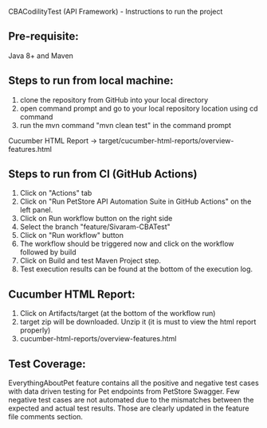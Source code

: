 CBACodilityTest (API Framework) - Instructions to run the project

Pre-requisite:
---------------
Java 8+ and Maven 

Steps to run from local machine:
--------------------------------
1. clone the repository from GitHub into your local directory
2. open command prompt and go to your local repository location using cd command
3. run the mvn command "mvn clean test" in the command prompt

Cucumber HTML Report -> target/cucumber-html-reports/overview-features.html

Steps to run from CI (GitHub Actions)
-------------------------------------
1. Click on "Actions" tab
2. Click on "Run PetStore API Automation Suite in GitHub Actions" on the left panel.
3. Click on Run workflow button on the right side
4. Select the branch "feature/Sivaram-CBATest"
5. Click on "Run workflow" button
6. The workflow should be triggered now and click on the workflow followed by build
7. Click on Build and test Maven Project step.
8. Test execution results can be found at the bottom of the execution log.

Cucumber HTML Report:
---------------------
1. Click on Artifacts/target (at the bottom of the workflow run)
2. target zip will be downloaded. Unzip it (it is must to view the html report properly)
3. cucumber-html-reports/overview-features.html

Test Coverage:
--------------
EverythingAboutPet feature contains all the positive and negative test cases with data driven testing for Pet endpoints from PetStore Swagger.
Few negative test cases are not automated due to the mismatches between the expected and actual test results.
Those are clearly updated in the feature file comments section.
